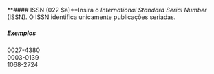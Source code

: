 **#### ISSN (022 $a)**Insira o _International Standard Serial Number_ (ISSN). O ISSN identifica unicamente publicações seriadas. 

##### Exemplos  
0027-4380  
0003-0139  
1068-2724